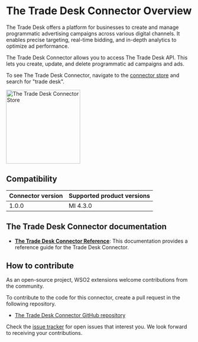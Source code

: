 # The Trade Desk Connector Overview

The Trade Desk offers a platform for businesses to create and manage programmatic advertising campaigns across various digital channels. It enables precise targeting, real-time bidding, and in-depth analytics to optimize ad performance.

The Trade Desk Connector allows you to access The Trade Desk API. This lets you create, update, and delete programmatic ad campaigns and ads.

To see The Trade Desk Connector, navigate to the [connector store](https://store.wso2.com) and search for "trade desk".

<img src="{{base_path}}/assets/img/integrate/connectors/the-trade-desk.png" title="The Trade Desk Connector Store" width="200" alt="The Trade Desk Connector Store"/>

## Compatibility

| Connector version | Supported product versions |
| ------------- |-------------|
| 1.0.0    | MI 4.3.0 |

## The Trade Desk Connector documentation

* **[The Trade Desk Connector Reference]({{base_path}}/reference/connectors/the-trade-desk-connector/the-trade-desk-configuration/)**: This documentation provides a reference guide for the Trade Desk Connector.

## How to contribute

As an open-source project, WSO2 extensions welcome contributions from the community. 

To contribute to the code for this connector, create a pull request in the following repository. 

* [The Trade Desk Connector GitHub repository](https://github.com/wso2-extensions/esb-connector-thetradedesk)

Check the [issue tracker](https://github.com/wso2/micro-integrator/issues) for open issues that interest you. We look forward to receiving your contributions.
